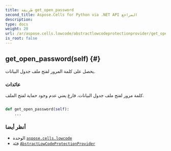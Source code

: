 ```yaml
---
title: طريقة get_open_password
second_title: Aspose.Cells for Python via .NET API المراجع
description:
type: docs
weight: 20
url: /ar/aspose.cells.lowcode/abstractlowcodeprotectionprovider/get_open_password/
is_root: false
---
```

##  get_open_password(self) {#}
يحصل على كلمة المرور لفتح ملف جدول البيانات.


###  عائدات

كلمة مرور لفتح ملف جدول البيانات. فارغ يعني عدم وجود حماية لفتح الملف.


```python

def get_open_password(self):
    ...
```





###  أنظر أيضا
* الوحدة [`aspose.cells.lowcode`](../../)
* فئة [`AbstractLowCodeProtectionProvider`](/cells/python-net/ar/aspose.cells.lowcode/abstractlowcodeprotectionprovider)

